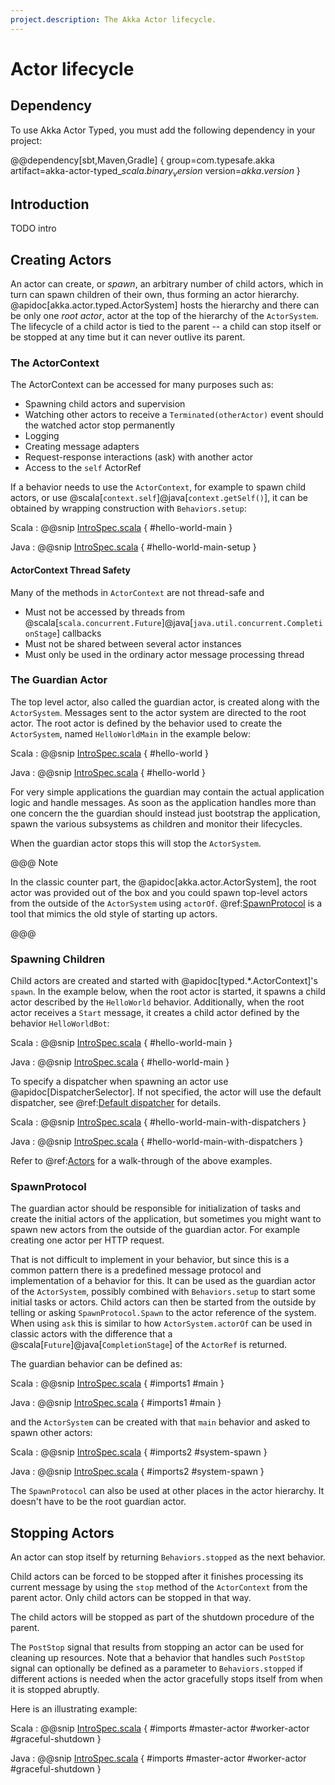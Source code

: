 ```yaml
---
project.description: The Akka Actor lifecycle.
---
```

# Actor lifecycle

## Dependency

To use Akka Actor Typed, you must add the following dependency in your project:

@@dependency[sbt,Maven,Gradle] {
  group=com.typesafe.akka
  artifact=akka-actor-typed_$scala.binary_version$
  version=$akka.version$
}

## Introduction

TODO intro

## Creating Actors

An actor can create, or _spawn_, an arbitrary number of child actors, which in turn can spawn children of their own, thus
forming an actor hierarchy. @apidoc[akka.actor.typed.ActorSystem] hosts the hierarchy and there can be only one _root actor_,
actor at the top of the hierarchy of the `ActorSystem`. The lifecycle of a child actor is tied to the parent -- a child
can stop itself or be stopped at any time but it can never outlive its parent.

### The ActorContext

The ActorContext can be accessed for many purposes such as:

* Spawning child actors and supervision
* Watching other actors to receive a `Terminated(otherActor)` event should the watched actor stop permanently
* Logging
* Creating message adapters
* Request-response interactions (ask) with another actor
* Access to the `self` ActorRef

If a behavior needs to use the `ActorContext`, for example to spawn child actors, or use
@scala[`context.self`]@java[`context.getSelf()`], it can be obtained by wrapping construction with `Behaviors.setup`:

Scala
:  @@snip [IntroSpec.scala](/akka-actor-typed-tests/src/test/scala/docs/akka/typed/IntroSpec.scala) { #hello-world-main }

Java
:  @@snip [IntroSpec.scala](/akka-actor-typed-tests/src/test/java/jdocs/akka/typed/IntroTest.java) { #hello-world-main-setup }

#### ActorContext Thread Safety

Many of the methods in `ActorContext` are not thread-safe and

* Must not be accessed by threads from @scala[`scala.concurrent.Future`]@java[`java.util.concurrent.CompletionStage`] callbacks
* Must not be shared between several actor instances
* Must only be used in the ordinary actor message processing thread

### The Guardian Actor

The top level actor, also called the guardian actor, is created along with the `ActorSystem`. Messages sent to the actor
system are directed to the root actor. The root actor is defined by the behavior used to create the `ActorSystem`,
named `HelloWorldMain` in the example below:

Scala
:  @@snip [IntroSpec.scala](/akka-actor-typed-tests/src/test/scala/docs/akka/typed/IntroSpec.scala) { #hello-world }

Java
:  @@snip [IntroSpec.scala](/akka-actor-typed-tests/src/test/java/jdocs/akka/typed/IntroTest.java) { #hello-world }

For very simple applications the guardian may contain the actual application logic and handle messages. As soon as the application
handles more than one concern the the guardian should instead just bootstrap the application, spawn the various subsystems as 
children and monitor their lifecycles.

When the guardian actor stops this will stop the `ActorSystem`.  

@@@ Note

In the classic counter part, the @apidoc[akka.actor.ActorSystem], the root actor was provided out of the box and you
could spawn top-level actors from the outside of the `ActorSystem` using `actorOf`. @ref:[SpawnProtocol](#spawnprotocol)
is a tool that mimics the old style of starting up actors.

@@@


### Spawning Children

Child actors are created and started with @apidoc[typed.*.ActorContext]'s `spawn`.
In the example below, when the root actor
is started, it spawns a child actor described by the `HelloWorld` behavior. Additionally, when the root actor receives a
`Start` message, it creates a child actor defined by the behavior `HelloWorldBot`:

Scala
:  @@snip [IntroSpec.scala](/akka-actor-typed-tests/src/test/scala/docs/akka/typed/IntroSpec.scala) { #hello-world-main }

Java
:  @@snip [IntroSpec.scala](/akka-actor-typed-tests/src/test/java/jdocs/akka/typed/IntroTest.java) { #hello-world-main }

To specify a dispatcher when spawning an actor use @apidoc[DispatcherSelector]. If not specified, the actor will
use the default dispatcher, see @ref:[Default dispatcher](dispatchers.md#default-dispatcher) for details.

Scala
:  @@snip [IntroSpec.scala](/akka-actor-typed-tests/src/test/scala/docs/akka/typed/IntroSpec.scala) { #hello-world-main-with-dispatchers }

Java
:  @@snip [IntroSpec.scala](/akka-actor-typed-tests/src/test/java/jdocs/akka/typed/IntroTest.java) { #hello-world-main-with-dispatchers }

Refer to @ref:[Actors](actors.md#first-example) for a walk-through of the above examples.

### SpawnProtocol

The guardian actor should be responsible for initialization of tasks and create the initial actors of the application,
but sometimes you might want to spawn new actors from the outside of the guardian actor. For example creating one actor
per HTTP request.

That is not difficult to implement in your behavior, but since this is a common pattern there is a predefined
message protocol and implementation of a behavior for this. It can be used as the guardian actor of the `ActorSystem`,
possibly combined with `Behaviors.setup` to start some initial tasks or actors. Child actors can then be started from
the outside by telling or asking `SpawnProtocol.Spawn` to the actor reference of the system. When using `ask` this is
similar to how `ActorSystem.actorOf` can be used in classic actors with the difference that a
@scala[`Future`]@java[`CompletionStage`] of the `ActorRef` is returned.

The guardian behavior can be defined as:

Scala
:  @@snip [IntroSpec.scala](/akka-actor-typed-tests/src/test/scala/docs/akka/typed/SpawnProtocolDocSpec.scala) { #imports1 #main }

Java
:  @@snip [IntroSpec.scala](/akka-actor-typed-tests/src/test/java/jdocs/akka/typed/SpawnProtocolDocTest.java) { #imports1 #main }

and the `ActorSystem` can be created with that `main` behavior and asked to spawn other actors:

Scala
:  @@snip [IntroSpec.scala](/akka-actor-typed-tests/src/test/scala/docs/akka/typed/SpawnProtocolDocSpec.scala) { #imports2 #system-spawn }

Java
:  @@snip [IntroSpec.scala](/akka-actor-typed-tests/src/test/java/jdocs/akka/typed/SpawnProtocolDocTest.java) { #imports2 #system-spawn }

The `SpawnProtocol` can also be used at other places in the actor hierarchy. It doesn't have to be the root
guardian actor.

## Stopping Actors

An actor can stop itself by returning `Behaviors.stopped` as the next behavior.

Child actors can be forced to be stopped after it finishes processing its current message by using the
`stop` method of the `ActorContext` from the parent actor. Only child actors can be stopped in that way.

The child actors will be stopped as part of the shutdown procedure of the parent.

The `PostStop` signal that results from stopping an actor can be used for cleaning up resources. Note that
a behavior that handles such `PostStop` signal can optionally be defined as a parameter to `Behaviors.stopped`
if different actions is needed when the actor gracefully stops itself from when it is stopped abruptly.

Here is an illustrating example:

Scala
:  @@snip [IntroSpec.scala](/akka-actor-typed-tests/src/test/scala/docs/akka/typed/GracefulStopDocSpec.scala) {
    #imports
    #master-actor
    #worker-actor
    #graceful-shutdown
  }

Java
:  @@snip [IntroSpec.scala](/akka-actor-typed-tests/src/test/java/jdocs/akka/typed/GracefulStopDocTest.java)  {
   #imports
   #master-actor
   #worker-actor
   #graceful-shutdown
 }
